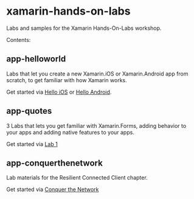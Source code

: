 # xamarin-hands-on-labs
Labs and samples for the Xamarin Hands-On-Labs workshop.

Contents:

## app-helloworld
Labs that let you create a new Xamarin.iOS or Xamarin.Android app from scratch, to get familiar with how Xamarin works.

Get started via [Hello iOS](./app-helloworld/iOS/readme.md) or [Hello Android](./app-helloworld/Android/readme.md).

## app-quotes
3 Labs that lets you get familiar with Xamarin.Forms, adding behavior to your apps and adding native features to your apps.

Get started via [Lab 1](./app-quotes/Lab01/readme.md)

## app-conquerthenetwork
Lab materials for the Resilient Connected Client chapter.

Get started via [Conquer the Network](./app-conquerthenetwork)
